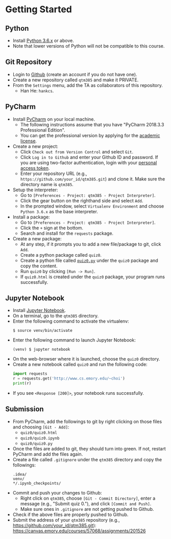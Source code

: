 Getting Started
=====

## Python

* Install [Python 3.6.x](https://www.python.org/downloads/) or above.
* Note that lower versions of Python will not be compatible to this course.


## Git Repository

* Login to [Github](https://github.com) (create an account if you do not have one). 
* Create a new repository called `qtm385` and make it PRIVATE.
* From the `Settings` menu, add the TA as collaborators of this repository.
  * Han He: `hankcs`.


## PyCharm

* Install [PyCharm](https://www.jetbrains.com/pycharm/download/) on your local machine.
  * The following instructions assume that you have "PyCharm 2018.3.3 Professional Edition".
  * You can get the professional version by applying for the [academic license](https://www.jetbrains.com/student/).
* Create a new project:
  * Click `Check out from Version Control` and select `Git`.
  * Click `Log in to Github` and enter your Github ID and password. If you are using two-factor authentication, login with your [personal access token](https://help.github.com/articles/creating-a-personal-access-token-for-the-command-line/).
  * Enter your repository URL (e.g., `https://github.com/your_id/qtm385.git`) and clone it.  Make sure the directory name is `qtm385`.
* Setup the interpreter:
  * Go to `[Preferences - Project: qtm385 - Project Interpreter]`.
  * Click the gear button on the righthand side and select `Add`.
  * In the prompted window, select `Virtualenv Environment` and choose `Python 3.6.x` as the base interpreter.
* Install a package:
  * Go to `[Preferences - Project: qtm385 - Project Interpreter]`.
  * Click the `+` sign at the bottom.
  * Search and install for the `requests` package.
* Create a new package:
  * At any step, if it prompts you to add a new file/package to git, click `Add`.
  * Create a python package called `quiz0`.
  * Create a python file called [`quiz0.py`](quiz0.py) under the `quiz0` package and copy the content. 
  * Run `quiz0` by clicking `[Run -> Run]`.
  * If `quiz0.html` is created under the `quiz0` package, your program runs successfully.


## Jupyter Notebook

* Install [Jupyter Notebook](http://jupyter.readthedocs.io/en/latest/install.html).
* On a terminal, go to the `qtm385` directory.
* Enter the following command to activate the virtualenv:
  ```
  $ source venv/bin/activate
  ```
* Enter the following command to launch Jupyter Notebook:
  ```
  (venv) $ jupyter notebook
  ```
* On the web-browser where it is launched, choose the `quiz0` directory.
* Create a new notebook called `quiz0` and run the following code:
  ```python
  import requests
  r = requests.get('http://www.cs.emory.edu/~choi')
  print(r)
  ```
* If you see `<Response [200]>`, your notebook runs successfully.


## Submission

* From PyCharm, add the followings to git by right clicking on those files and choosing `[Git - Add]`:
  * `quiz0/quiz0.html`
  * `quiz0/quiz0.ipynb`
  * `quiz0/quiz0.py`
* Once the files are added to git, they should turn into green. If not, restart PyCharm and add the files again.
* Create a file called `.gitignore` under the `qtm385` directory and copy the followings:
  ```
  .idea/
  venv/
  */.ipynb_checkpoints/
  ```
* Commit and push your changes to Github:
  * Right click on `qtm385`, choose `[Git - Commit Directory]`, enter a message (e.g., "Submit quiz 0."), and click `[Commit and Push]`.
  * Make sure ones in `.gitignore` are not getting pushed to Github.
* Check if the above files are properly pushed to Github.
* Submit the address of your `qtm385` repository (e.g., https://github.com/your_id/qtm385.git): https://canvas.emory.edu/courses/57068/assignments/201526
